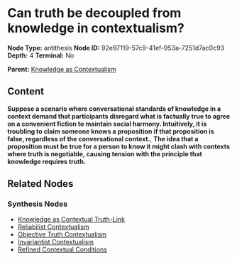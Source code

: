 # Can truth be decoupled from knowledge in contextualism?

**Node Type:** antithesis
**Node ID:** 92e97119-57c9-41ef-953a-7251d7ac0c93
**Depth:** 4
**Terminal:** No

**Parent:** [Knowledge as Contextualism](knowledge-as-contextualism-synthesis-53338095-bce4-4d8b-b2cc-8253f478bdcf.md)

## Content

**Suppose a scenario where conversational standards of knowledge in a context demand that participants disregard what is factually true to agree on a convenient fiction to maintain social harmony. Intuitively, it is troubling to claim someone knows a proposition if that proposition is false, regardless of the conversational context.**, **The idea that a proposition must be true for a person to know it might clash with contexts where truth is negotiable, causing tension with the principle that knowledge requires truth.**

## Related Nodes

### Synthesis Nodes

- [Knowledge as Contextual Truth-Link](knowledge-as-contextual-truth-link-synthesis-dc9116be-5203-46eb-9074-1322de5939cc.md)
- [Reliabilist Contextualism](reliabilist-contextualism-synthesis-0cd00fd8-2673-4eea-a787-39671c0399f4.md)
- [Objective Truth Contextualism](objective-truth-contextualism-synthesis-4282c711-6b24-4093-979a-e9aacd0a0189.md)
- [Invariantist Contextualism](invariantist-contextualism-synthesis-0e670525-eb0d-486f-9242-7244da36b844.md)
- [Refined Contextual Conditions](refined-contextual-conditions-synthesis-85fad7f7-29da-4a3e-b4b9-0c3be050d332.md)

